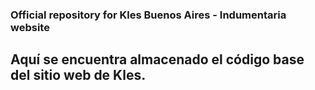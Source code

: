 ### Official repository for Kles Buenos Aires - Indumentaria website

## Aquí se encuentra almacenado el código base del sitio web de Kles.

